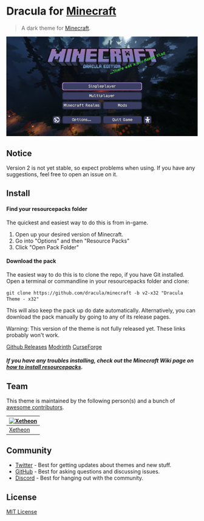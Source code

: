 # Dracula for [Minecraft](https://minecraft.net)

> A dark theme for [Minecraft](https://minecraft.net).

![Screenshot](./screenshot.png)

## Notice

Version 2 is not yet stable, so expect problems when using. If you have any suggestions, feel free to open an issue on it.

## Install

#### Find your resourcepacks folder

The quickest and easiest way to do this is from in-game.

1. Open up your desired version of Minecraft.
2. Go into "Options" and then "Resource Packs"
3. Click "Open Pack Folder"

#### Download the pack

The easiest way to do this is to clone the repo, if you have Git installed. Open a terminal or commandline in your resourcepacks folder and clone:

    git clone https://github.com/dracula/minecraft -b v2-x32 "Dracula Theme - x32"

This will also keep the pack up do date automatically. Alternatively, you can download the pack manually by going to any of its release pages.

Warning: This version of the theme is not fully released yet. These links probably won't work.

[Github Releases](https://github.com/dracula/minecraft/releases)
[Modrinth](https://modrinth.com/resourcepack/dracula-theme-x32)
[CurseForge](https://www.curseforge.com/minecraft/texture-packs/dracula-theme-x32)

##### If you have any troubles installing, check out the Minecraft Wiki page on [how to install resourcepacks](https://minecraft.fandom.com/wiki/Tutorials/Loading_a_resource_pack).

## Team

This theme is maintained by the following person(s) and a bunch of [awesome contributors](https://github.com/dracula/minecraft/graphs/contributors).

| [![Xetheon](https://github.com/xetheon.png?size=100)](https://github.com/xetheon) |
| --------------------------------------------------------------------------------- |
| [Xetheon](https://github.com/xetheon)                                             |

## Community

- [Twitter](https://twitter.com/draculatheme) - Best for getting updates about themes and new stuff.
- [GitHub](https://github.com/dracula/dracula-theme/discussions) - Best for asking questions and discussing issues.
- [Discord](https://draculatheme.com/discord-invite) - Best for hanging out with the community.

## License

[MIT License](./LICENSE)
